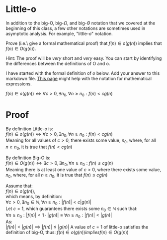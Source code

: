 # Little-o

In addition to the big-O, big-$\Omega$, and big-$\Theta$ notation that
we covered at the beginning of this class, a few other notations are sometimes
used in asymptotic analysis.  For example, "little-$o$" notation.

Prove (i.e.\ give a formal mathematical proof) that $f(n)\in o(g(n))$ implies
that $f(n)\in O(g(n))$.

Hint: The proof will be *very* short and *very* easy. You can start by
identifying the differences between the definitions of O and o.

I have started with the formal definition of $o$ below. Add your answer to this
markdown file. [This
page](https://docs.github.com/en/get-started/writing-on-github/working-with-advanced-formatting/writing-mathematical-expressions)
might help with the notation for mathematical expressions.

$f(n)\in o(g(n)) \iff \forall c>0, \exists n_0, \forall n\ge n_0: f(n) < c g(n)$

# Proof

By definition Little-o is:  
$f(n)\in o(g(n)) \iff \forall c>0, \exists n_0, \forall n\ge n_0: f(n) < c g(n)$  
Meaning for all values of $c > 0$, there exists some value, $n_0$, where, for all  
$n\ge n_0$, it is true that $f(n) < c g(n)$  
  
By definition Big-O is:  
$f(n)\in O(g(n)) \iff \exists c>0, \exists n_0, \forall n\ge n_0: f(n) \le c g(n)$  
Meaning there is at least one value of $c > 0$, where there exists some value,  
$n_0$, where, for all $n\ge n_0$, it is true that $f(n) \le c g(n)$  

Assume that:  
$f(n)\in o(g(n))$,  
which means, by definition:  
$\forall c>0, \exists n_0 \in \mathbb{N}, \forall n\ge n_0: |f(n)| < c|g(n)|$  
Let $c=1$, which guarantees there exists some $n_0 \in \mathbb{N}$ such that:  
$\forall n\ge n_0: |f(n)| < 1\cdot |g(n)| \equiv \forall n\ge n_0: |f(n)| < |g(n)|$  
As:  
$|f(n)| < |g(n)| \implies |f(n)| \le |g(n)|$
A value of $c=1$ of little-o satisfies the definition of big-O, thus:
$f(n)\in o(g(n)) implies f(n)\in O(g(n))$
